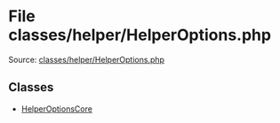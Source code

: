 File classes/helper/HelperOptions.php
=========

Source: [classes/helper/HelperOptions.php](https://github.com/PrestaShop/PrestaShop/blob/1.5.6.1/classes/helper/HelperOptions.php)


Classes
-------

* [HelperOptionsCore](class.HelperOptionsCore.md)

